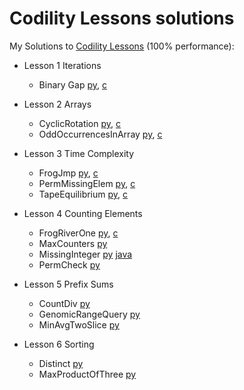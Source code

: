 # Codility Lessons solutions
My Solutions to [Codility Lessons](https://codility.com/programmers/lessons) (100% performance):
- Lesson 1 Iterations
  - Binary Gap [py](https://github.com/assem-khaled/Codility_solutions/blob/master/Lesson%201%20Iterations/Binary%20Gap.py), [c](https://github.com/assem-khaled/codility-solutions/blob/master/Lesson%201%20Iterations/Binary%20Gap.c)
  
- Lesson 2 Arrays
  - CyclicRotation [py](https://github.com/assem-khaled/Codility_solutions/blob/master/Lesson%202%20Arrays/CyclicRotation.py), [c](https://github.com/assem-khaled/codility-solutions/blob/master/Lesson%202%20Arrays/CyclicRotation.c)
  - OddOccurrencesInArray [py](https://github.com/assem-khaled/Codility_solutions/blob/master/Lesson%202%20Arrays/OddOccurrencesInArray.py), [c](https://github.com/assem-khaled/codility-solutions/blob/master/Lesson%202%20Arrays/OddOccurrencesInArray.c)
  
- Lesson 3 Time Complexity
  - FrogJmp [py](https://github.com/assem-khaled/Codility_solutions/blob/master/Lesson%203%20Time%20Complexity/FrogJmp.py), [c](https://github.com/assem-khaled/codility-solutions/blob/master/Lesson%203%20Time%20Complexity/FrogJmp.c)
  - PermMissingElem [py](https://github.com/assem-khaled/Codility_solutions/blob/master/Lesson%203%20Time%20Complexity/PermMissingElem.py), [c](https://github.com/assem-khaled/codility-solutions/blob/master/Lesson%203%20Time%20Complexity/PermMissingElem.c)
  - TapeEquilibrium [py](https://github.com/assem-khaled/Codility_solutions/blob/master/Lesson%203%20Time%20Complexity/TapeEquilibrium.py), [c](https://github.com/assem-khaled/codility-solutions/blob/master/Lesson%203%20Time%20Complexity/TapeEquilibrium.c)

- Lesson 4 Counting Elements
  - FrogRiverOne [py](https://github.com/assem-khaled/Codility_solutions/blob/master/Lesson%204%20Counting%20Elements/FrogRiverOne.py), [c](https://github.com/assem-khaled/codility-solutions/blob/master/Lesson%204%20Counting%20Elements/FrogRiverOne.c)
  - MaxCounters [py](https://github.com/assem-khaled/Codility_solutions/blob/master/Lesson%204%20Counting%20Elements/MaxCounters.py)
  - MissingInteger [py](https://github.com/assem-khaled/Codility_solutions/blob/master/Lesson%204%20Counting%20Elements/Missing%20Integer.py) [java](https://github.com/assem-khaled/Codility_solutions/blob/master/Lesson%204%20Counting%20Elements/Missing%20Integer.java)
  - PermCheck [py](https://github.com/assem-khaled/Codility_solutions/blob/master/Lesson%204%20Counting%20Elements/PermCheck.py)
 
- Lesson 5 Prefix Sums
  - CountDiv [py](https://github.com/assem-khaled/Codility_solutions/blob/master/Lesson%205%20Prefix%20Sums/CountDiv.py)
  - GenomicRangeQuery [py](https://github.com/assem-khaled/Codility_solutions/blob/master/Lesson%205%20Prefix%20Sums/GenomicRangeQuery.py)
  - MinAvgTwoSlice [py](https://github.com/assem-khaled/Codility_solutions/blob/master/Lesson%205%20Prefix%20Sums/MinAvgTwoSlice.py)
  
- Lesson 6 Sorting
  - Distinct [py](https://github.com/assem-khaled/Codility_solutions/blob/master/Lesson%206%20Sorting/Distinct.py)
  - MaxProductOfThree [py](https://github.com/assem-khaled/Codility_solutions/blob/master/Lesson%206%20Sorting/MaxProductOfThree.py)
 
